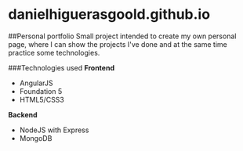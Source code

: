 danielhiguerasgoold.github.io
=============================
##Personal portfolio
Small project intended to create my own personal page, where I can show the projects I've done and at the same time practice some technologies.

###Technologies used
**Frontend**
* AngularJS
* Foundation 5
* HTML5/CSS3

**Backend**
* NodeJS with Express
* MongoDB

